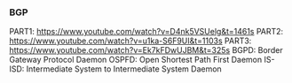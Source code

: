 ### BGP

PART1: https://www.youtube.com/watch?v=D4nk5VSUelg&t=1461s
PART2: https://www.youtube.com/watch?v=u1ka-S6F9UI&t=1103s
PART3: https://www.youtube.com/watch?v=Ek7kFDwUJBM&t=325s
BGPD: Border Gateway Protocol Daemon 
OSPFD: Open Shortest Path First Daemon
IS-ISD: Intermediate System to Intermediate System Daemon
